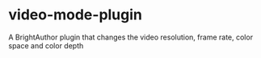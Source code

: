 video-mode-plugin
=================

A BrightAuthor plugin that changes the video resolution, frame rate, color space and color depth
